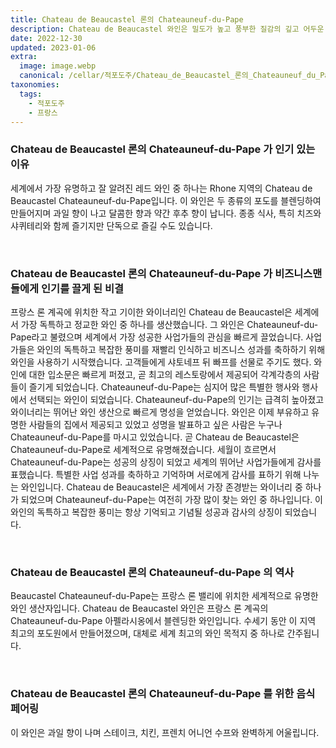 ```yaml
---
title: Chateau de Beaucastel 론의 Chateauneuf-du-Pape
description: Chateau de Beaucastel 와인은 밀도가 높고 풍부한 질감의 깊고 어두운 색상을 가지고 있습니다. 그것은 과일, 꽃 향과 풀바디하고 복합적인 맛을 가지고 있습니다. 와인은 차갑게 제공하는 것이 가장 좋으며 다양한 음식과 함께 즐길 수 있습니다.
date: 2022-12-30
updated: 2023-01-06
extra:
  image: image.webp
  canonical: /cellar/적포도주/Chateau_de_Beaucastel_론의_Chateauneuf_du_Pape/index.md
taxonomies:
  tags: 
    - 적포도주
    - 프랑스
---
```



### Chateau de Beaucastel 론의 Chateauneuf-du-Pape 가 인기 있는 이유

세계에서 가장 유명하고 잘 알려진 레드 와인 중 하나는 Rhone 지역의 Chateau de Beaucastel Chateauneuf-du-Pape입니다. 이 와인은 두 종류의 포도를 블렌딩하여 만들어지며 과일 향이 나고 달콤한 향과 약간 후추 향이 납니다. 종종 식사, 특히 치즈와 샤퀴테리와 함께 즐기지만 단독으로 즐길 수도 있습니다.

&nbsp;  

### Chateau de Beaucastel 론의 Chateauneuf-du-Pape 가 비즈니스맨들에게 인기를 끌게 된 비결

프랑스 론 계곡에 위치한 작고 기이한 와이너리인 Chateau de Beaucastel은 세계에서 가장 독특하고 정교한 와인 중 하나를 생산했습니다. 그 와인은 Chateauneuf-du-Pape라고 불렸으며 세계에서 가장 성공한 사업가들의 관심을 빠르게 끌었습니다. 사업가들은 와인의 독특하고 복잡한 풍미를 재빨리 인식하고 비즈니스 성과를 축하하기 위해 와인을 사용하기 시작했습니다. 고객들에게 샤토네프 뒤 빠프를 선물로 주기도 했다. 와인에 대한 입소문은 빠르게 퍼졌고, 곧 최고의 레스토랑에서 제공되어 각계각층의 사람들이 즐기게 되었습니다. Chateauneuf-du-Pape는 심지어 많은 특별한 행사와 행사에서 선택되는 와인이 되었습니다. Chateauneuf-du-Pape의 인기는 급격히 높아졌고 와이너리는 뛰어난 와인 생산으로 빠르게 명성을 얻었습니다. 와인은 이제 부유하고 유명한 사람들의 집에서 제공되고 있었고 성명을 발표하고 싶은 사람은 누구나 Chateauneuf-du-Pape를 마시고 있었습니다. 곧 Chateau de Beaucastel은 Chateauneuf-du-Pape로 세계적으로 유명해졌습니다. 세월이 흐르면서 Chateauneuf-du-Pape는 성공의 상징이 되었고 세계의 뛰어난 사업가들에게 감사를 표했습니다. 특별한 사업 성과를 축하하고 기억하며 서로에게 감사를 표하기 위해 나누는 와인입니다. Chateau de Beaucastel은 세계에서 가장 존경받는 와이너리 중 하나가 되었으며 Chateauneuf-du-Pape는 여전히 가장 많이 찾는 와인 중 하나입니다. 이 와인의 독특하고 복잡한 풍미는 항상 기억되고 기념될 성공과 감사의 상징이 되었습니다.

&nbsp;  

### Chateau de Beaucastel 론의 Chateauneuf-du-Pape 의 역사

Beaucastel Chateauneuf-du-Pape는 프랑스 론 밸리에 위치한 세계적으로 유명한 와인 생산자입니다. Chateau de Beaucastel 와인은 프랑스 론 계곡의 Chateauneuf-du-Pape 아펠라시옹에서 블렌딩한 와인입니다. 수세기 동안 이 지역 최고의 포도원에서 만들어졌으며, 대체로 세계 최고의 와인 목적지 중 하나로 간주됩니다.

&nbsp;  

### Chateau de Beaucastel 론의 Chateauneuf-du-Pape 를 위한 음식 페어링

이 와인은 과일 향이 나며 스테이크, 치킨, 프렌치 어니언 수프와 완벽하게 어울립니다.

&nbsp;  
